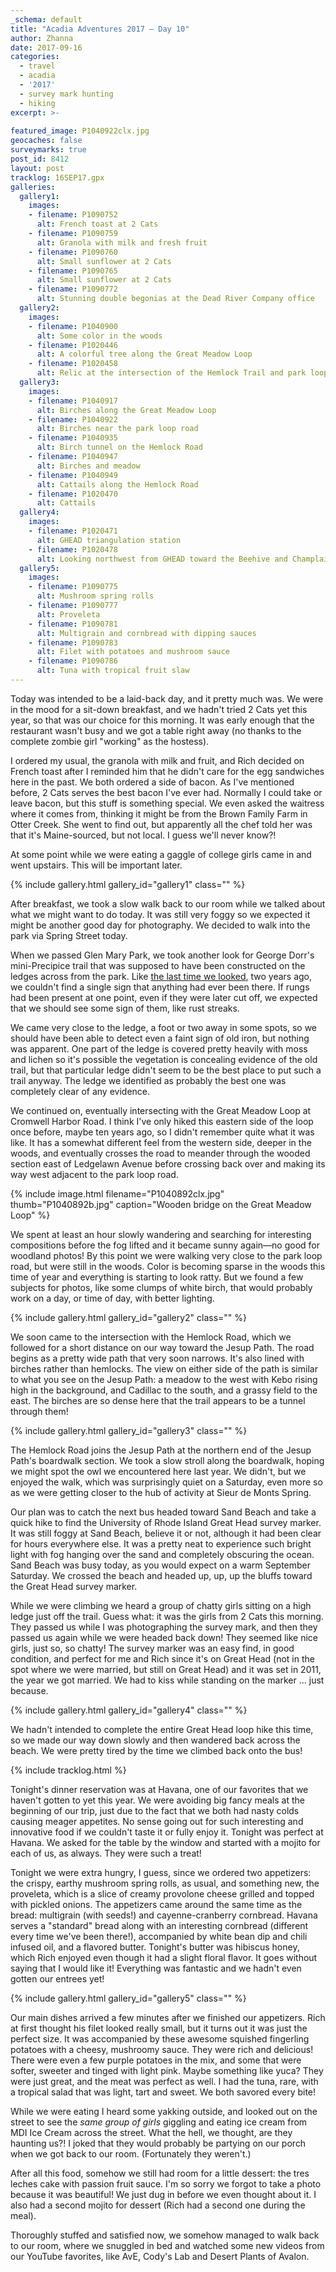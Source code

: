 ```yaml
---
_schema: default
title: "Acadia Adventures 2017 – Day 10"
author: Zhanna
date: 2017-09-16
categories:
  - travel
  - acadia
  - '2017'
  - survey mark hunting
  - hiking
excerpt: >-
  
featured_image: P1040922clx.jpg
geocaches: false
surveymarks: true
post_id: 8412
layout: post
tracklog: 16SEP17.gpx
galleries:
  gallery1:
    images:
    - filename: P1090752
      alt: French toast at 2 Cats
    - filename: P1090759
      alt: Granola with milk and fresh fruit
    - filename: P1090760
      alt: Small sunflower at 2 Cats      
    - filename: P1090765
      alt: Small sunflower at 2 Cats 
    - filename: P1090772
      alt: Stunning double begonias at the Dead River Company office
  gallery2:
    images:
    - filename: P1040900
      alt: Some color in the woods
    - filename: P1020446
      alt: A colorful tree along the Great Meadow Loop
    - filename: P1020458
      alt: Relic at the intersection of the Hemlock Trail and park loop road
  gallery3:
    images:
    - filename: P1040917
      alt: Birches along the Great Meadow Loop
    - filename: P1040922
      alt: Birches near the park loop road
    - filename: P1040935
      alt: Birch tunnel on the Hemlock Road 
    - filename: P1040947
      alt: Birches and meadow  
    - filename: P1040949
      alt: Cattails along the Hemlock Road
    - filename: P1020470
      alt: Cattails
  gallery4:
    images:
    - filename: P1020471
      alt: GHEAD triangulation station
    - filename: P1020478
      alt: Looking northwest from GHEAD toward the Beehive and Champlain Mountain
  gallery5:
    images:
    - filename: P1090775
      alt: Mushroom spring rolls
    - filename: P1090777
      alt: Proveleta
    - filename: P1090781
      alt: Multigrain and cornbread with dipping sauces      
    - filename: P1090783
      alt: Filet with potatoes and mushroom sauce
    - filename: P1090786
      alt: Tuna with tropical fruit slaw                        
---
```


Today was intended to be a laid-back day, and it pretty much was. We were in the mood for a sit-down breakfast, and we hadn't tried 2 Cats yet this year, so that was our choice for this morning. It was early enough that the restaurant wasn't busy and we got a table right away (no thanks to the complete zombie girl "working" as the hostess). 

I ordered my usual, the granola with milk and fruit, and Rich decided on French toast after I reminded him that he didn't care for the egg sandwiches here in the past. We both ordered a side of bacon. As I've mentioned before, 2 Cats serves the best bacon I've ever had. Normally I could take or leave bacon, but this stuff is something special. We even asked the waitress where it comes from, thinking it might be from the Brown Family Farm in Otter Creek. She went to find out, but apparently all the chef told her was that it's Maine-sourced, but not local. I guess we'll never know?! 

At some point while we were eating a gaggle of college girls came in and went upstairs. This will be important later.

{% include gallery.html gallery_id="gallery1" class="" %}

After breakfast, we took a slow walk back to our room while we talked about what we might want to do today.  It was still very foggy so we expected it might be another good day for photography. We decided to walk into the park via Spring Street today. 

When we passed Glen Mary Park, we took another look for George Dorr's mini-Precipice trail that was supposed to have been constructed on the ledges across from the park. Like [the last time we looked](/2015/09/17/acadia-adventures-2015-day-9/), two years ago, we couldn't find a single sign that anything had ever been there. If rungs had been present at one point, even if they were later cut off, we expected that we should see some sign of them, like rust streaks. 

We came very close to the ledge, a foot or two away in some spots, so we should have been able to detect even a faint sign of old iron, but nothing was apparent. One part of the ledge is covered pretty heavily with moss and lichen so it's possible the vegetation is concealing evidence of the old trail, but that particular ledge didn't seem to be the best place to put such a trail anyway. The ledge we identified as probably the best one was completely clear of any evidence.

We continued on, eventually intersecting with the Great Meadow Loop at Cromwell Harbor Road. I think I've only hiked this eastern side of the loop once before, maybe ten years ago, so I didn't remember quite what it was like. It has a somewhat different feel from the western side, deeper in the woods, and eventually crosses the road to meander through the wooded section east of Ledgelawn Avenue before crossing back over and making its way west adjacent to the park loop road. 

{% include image.html filename="P1040892clx.jpg" thumb="P1040892b.jpg" caption="Wooden bridge on the Great Meadow Loop" %}

We spent at least an hour slowly wandering and searching for interesting compositions before the fog lifted and it became sunny again—no good for woodland photos! By this point we were walking very close to the park loop road, but were still in the woods. Color is becoming sparse in the woods this time of year and everything is starting to look ratty. But we found a few subjects for photos, like some clumps of white birch, that would probably work on a day, or time of day, with better lighting. 

{% include gallery.html gallery_id="gallery2" class="" %}

We soon came to the intersection with the Hemlock Road, which we followed for a short distance on our way toward the Jesup Path. The road begins as a pretty wide path that very soon narrows. It's also lined with birches rather than hemlocks. The view on either side of the path is similar to what you see on the Jesup Path: a meadow to the west with Kebo rising high in the background, and Cadillac to the south, and a grassy field to the east. The birches are so dense here that the trail appears to be a tunnel through them!

{% include gallery.html gallery_id="gallery3" class="" %}

The Hemlock Road joins the Jesup Path at the northern end of the Jesup Path's boardwalk section. We took a slow stroll along the boardwalk, hoping we might spot the owl we encountered here last year. We didn't, but we enjoyed the walk, which was surprisingly quiet on a Saturday, even more so as we were getting closer to the hub of activity at Sieur de Monts Spring.

Our plan was to catch the next bus headed toward Sand Beach and take a quick hike to find the University of Rhode Island Great Head survey marker. It was still foggy at Sand Beach, believe it or not, although it had been clear for hours everywhere else. It was a pretty neat to experience such bright light with fog hanging over the sand and completely obscuring the ocean. Sand Beach was busy today, as you would expect on a warm September Saturday. We crossed the beach and headed up, up, up the bluffs toward the Great Head survey marker. 

While we were climbing we heard a group of chatty girls sitting on a high ledge just off the trail. Guess what: it was the girls from 2 Cats this morning. They passed us while I was photographing the survey mark, and then they passed us again while we were headed back down! They seemed like nice girls, just so, so chatty! The survey marker was an easy find, in good condition, and perfect for me and Rich since it's on Great Head (not in the spot where we were married, but still on Great Head) and it was set in 2011, the year we got married. We had to kiss while standing on the marker ... just because.

{% include gallery.html gallery_id="gallery4" class="" %}

We hadn't intended to complete the entire Great Head loop hike this time, so we made our way down slowly and then wandered back across the beach. We were pretty tired by the time we climbed back onto the bus!

{% include tracklog.html %}

Tonight's dinner reservation was at Havana, one of our favorites that we haven't gotten to yet this year.  We were avoiding big fancy meals at the beginning of our trip, just due to the fact that we both had nasty colds causing meager appetites. No sense going out for such interesting and innovative food if we couldn't taste it or fully enjoy it. Tonight was perfect at Havana. We asked for the table by the window and started with a mojito for each of us, as always. They were such a treat! 

Tonight we were extra hungry, I guess, since we ordered two appetizers: the crispy, earthy mushroom spring rolls, as usual, and something new, the proveleta, which is a slice of creamy provolone cheese grilled and topped with pickled onions. The appetizers came around the same time as the bread: multigrain (with seeds!) and cayenne-cranberry cornbread. Havana serves a "standard" bread along with an interesting cornbread (different every time we've been there!), accompanied by white bean dip and chili infused oil, and a flavored butter.  Tonight's butter was hibiscus honey, which Rich enjoyed even though it had a slight floral flavor. It goes without saying that I would like it! Everything was fantastic and we hadn't even gotten our entrees yet!

{% include gallery.html gallery_id="gallery5" class="" %}

Our main dishes arrived a few minutes after we finished our appetizers.  Rich at first thought his filet looked really small, but it turns out it was just the perfect size. It was accompanied by these awesome squished fingerling potatoes with a cheesy, mushroomy sauce. They were rich and delicious! There were even a few purple potatoes in the mix, and some that were softer, sweeter and tinged with light pink. Maybe something like yuca? They were just great, and the meat was perfect as well. I had the tuna, rare, with a tropical salad that was light, tart and sweet. We both savored every bite! 

While we were eating I heard some yakking outside, and looked out on the street to see the _same group of girls_ giggling and eating ice cream from MDI Ice Cream across the street. What the hell, we thought, are they haunting us?! I joked that they would probably be partying on our porch when we got back to our room. (Fortunately they weren't.)

After all this food, somehow we still had room for a little dessert: the tres leches cake with passion fruit sauce. I'm so sorry we forgot to take a photo because it was beautiful! We just dug in before we even thought about it. I also had a second mojito for dessert (Rich had a second one during the meal).

Thoroughly stuffed and satisfied now, we somehow managed to walk back to our room, where we snuggled in bed and watched some new videos from our YouTube favorites, like AvE, Cody's Lab and Desert Plants of Avalon.
